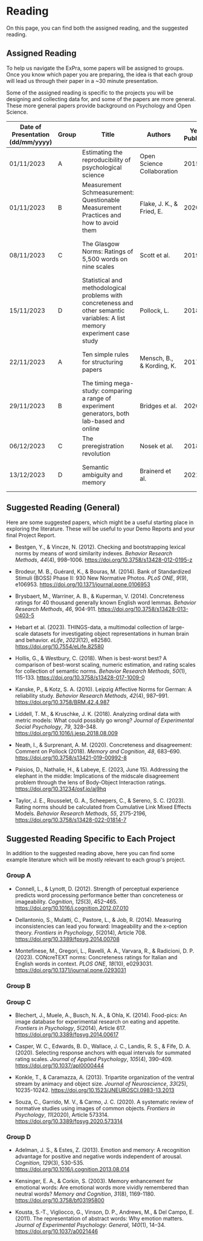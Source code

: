 # Reading

On this page, you can find both the assigned reading, and the suggested reading.

## Assigned Reading

To help us navigate the ExPra, some papers will be assigned to groups. Once you know which paper you are preparing, the idea is that each group will lead us through their paper in a ~30 minute presentation.

Some of the assigned reading is specific to the projects you will be designing and collecting data for, and some of the papers are more general. These more general papers provide background on Psychology and Open Science.

| Date of Presentation (dd/mm/yyyy) | Group | Title | Authors | Year of Publication | Link |
|-----------------------------------| ----- |-------| ------- | ------------------- | ---- |
| 01/11/2023 | A | Estimating the reproducibility of psychological science | Open Science Collaboration | 2015 | [*Science*, *349*(6251)](https://doi.org/10.1126/science.aac4716) |
| 01/11/2023 | B | Measurement Schmeasurement: Questionable Measurement Practices and how to avoid them  | Flake, J. K., & Fried, E. | 2020 | [*Advances in Methods and Practices in Psychological Science*, *3*(4), 456-465](https://doi.org/10.1177/2515245920952393) |
| 08/11/2023 | C | The Glasgow Norms: Ratings of 5,500 words on nine scales | Scott et al. | 2019 | [*Behavior Research Methods*, *51*(3), 1258–1270](https://doi.org/10.3758/s13428-018-1099-3) |
| 15/11/2023 | D | Statistical and methodological problems with concreteness and other semantic variables: A list memory experiment case study | Pollock, L. | 2018 | [*Behavior Research Methods*, *50*(3), 1198–1216](https://doi.org/10.3758/s13428-017-0938-y) |
| 22/11/2023 | A | Ten simple rules for structuring papers | Mensch, B., & Kording, K. | 2017 | [*PLOS Computational Biology* *13*(9): e1005619](https://doi.org/10.1371/journal.pcbi.1005619) |
| 29/11/2023 | B | The timing mega-study: comparing a range of experiment generators, both lab-based and online | Bridges et al. | 2020 | [*PeerJ*, 8:e9414](http://doi.org/10.7717/peerj.9414) |
| 06/12/2023 | C | The preregistration revolution | Nosek et al. | 2018 | [*PNAS*, *115*(11), 2600-2606](https://doi.org/10.1073/pnas.1708274114) |
| 13/12/2023 | D | Semantic ambiguity and memory | Brainerd et al. | 2021 | [*Journal of Memory and Language*, *121*, 104286](https://doi.org/10.1016/j.jml.2021.104286) |

## Suggested Reading (General)

Here are some suggested papers, which might be a useful starting place in exploring the literature. These will be useful to your Demo Reports and your final Project Report.

* Bestgen, Y., & Vincze, N. (2012). Checking and bootstrapping lexical norms by means of word similarity indexes. *Behavior Research Methods*, *44*(4), 998–1006. https://doi.org/10.3758/s13428-012-0195-z

* Brodeur, M. B., Guérard, K., & Bouras, M. (2014). Bank of Standardized Stimuli (BOSS) Phase II: 930 New Normative Photos. *PLoS ONE*, *9*(9), e106953. https://doi.org/10.1371/journal.pone.0106953

* Brysbaert, M., Warriner, A. B., & Kuperman, V. (2014). Concreteness ratings for 40 thousand generally known English word lemmas. *Behavior Research Methods*, *46*, 904-911. https://doi.org/10.3758/s13428-013-0403-5

* Hebart et al. (2023). THINGS-data, a multimodal collection of large-scale datasets for investigating object representations in human brain and behavior. *eLife*, *2023*(12), e82580. https://doi.org/10.7554/eLife.82580

* Hollis, G., & Westbury, C. (2018). When is best-worst best? A comparison of best-worst scaling, numeric estimation, and rating scales for collection of semantic norms. *Behavior Research Methods*, *50*(1), 115-133. https://doi.org/10.3758/s13428-017-1009-0

* Kanske, P., & Kotz, S. A. (2010). Leipzig Affective Norms for German: A reliability study. *Behavior Research Methods*, *42*(4), 987–991. https://doi.org/10.3758/BRM.42.4.987

* Liddell, T. M., & Kruschke, J. K. (2018). Analyzing ordinal data with metric models: What could possibly go wrong? *Journal of Experimental Social Psychology*, *79*, 328–348. https://doi.org/10.1016/j.jesp.2018.08.009

* Neath, I., & Surprenant, A. M. (2020). Concreteness and disagreement: Comment on Pollock (2018). *Memory and Cognition*, *48*, 683–690. https://doi.org/10.3758/s13421-019-00992-8

* Paisios, D., Nathalie, H., & Labeye, E. (2023, June 15). Addressing the elephant in the middle: Implications of the midscale disagreement problem through the lens of Body-Object Interaction ratings. https://doi.org/10.31234/osf.io/aj9hq

* Taylor, J. E., Rousselet, G. A., Scheepers, C., & Sereno, S. C. (2023). Rating norms should be calculated from Cumulative Link Mixed Effects Models. *Behavior Research Methods*, *55*, 2175-2196, https://doi.org/10.3758/s13428-022-01814-7

## Suggested Reading Specific to Each Project

In addition to the suggested reading above, here you can find some example literature which will be mostly relevant to each group's project.

### Group A

* Connell, L., & Lynott, D. (2012). Strength of perceptual experience predicts word processing performance better than concreteness or imageability. *Cognition*, *125*(3), 452–465. https://doi.org/10.1016/j.cognition.2012.07.010

* Dellantonio, S., Mulatti, C., Pastore, L., & Job, R. (2014). Measuring inconsistencies can lead you forward: Imageability and the x-ception theory. *Frontiers in Psychology*, *5*(2014), Article 708. https://doi.org/10.3389/fpsyg.2014.00708

* Montefinese,  M., Gregori, L., Ravelli, A. A., Varvara, R., & Radicioni, D. P. (2023). CONcreTEXT norms: Concreteness ratings for Italian and English words in context. *PLOS ONE*, *18*(10), e0293031. https://doi.org/10.1371/journal.pone.0293031

### Group B



### Group C

* Blechert, J., Muele, A., Busch, N. A., & Ohla, K. (2014). Food-pics: An image database for experimental research on eating and appetite. *Frontiers in Psychology*, *5*(2014), Article 617. https://doi.org/10.3389/fpsyg.2014.00617

* Casper, W. C., Edwards, B. D., Wallace, J. C., Landis, R. S., & Fife, D. A. (2020). Selecting response anchors with equal intervals for summated rating scales. *Journal of Applied Psychology*, *105*(4), 390–409. https://doi.org/10.1037/apl0000444

* Konkle, T., & Caramazza, A. (2013). Tripartite organization of the ventral stream by animacy and object size. *Journal of Neuroscience*, *33*(25), 10235-10242. https://doi.org/10.1523/JNEUROSCI.0983-13.2013

* Souza, C., Garrido, M. V., & Carmo, J. C. (2020). A systematic review of normative studies using images of common objects. *Frontiers in Psychology*, *11*(2020), Article 573314. https://doi.org/10.3389/fpsyg.2020.573314

### Group D

* Adelman, J. S., & Estes, Z. (2013). Emotion and memory: A recognition advantage for positive and negative words independent of arousal. *Cognition*, *129*(3), 530-535. https://doi.org/10.1016/j.cognition.2013.08.014

* Kensinger, E. A., & Corkin, S. (2003). Memory enhancement for emotional words: Are emotional words more vividly remembered than neutral words? *Memory and Cognition*, *31*(8), 1169-1180. https://doi.org/10.3758/bf03195800

* Kousta, S.-T., Vigliocco, G., Vinson, D. P., Andrews, M., & Del Campo, E. (2011). The representation of abstract words: Why emotion matters. *Journal of Experimental Psychology: General*, *140*(1), 14–34. https://doi.org/10.1037/a0021446
